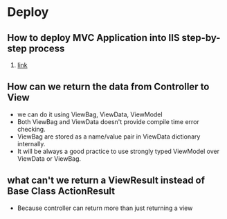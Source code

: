 # Deploy
## How to deploy MVC Application into IIS step-by-step process

1. [link](https://www.youtube.com/watch?v=PPaqVyBkwMk)

## How can we return the data from Controller to View 

 - we can do it using ViewBag, ViewData, ViewModel
 - Both ViewBag and ViewData doesn't provide compile time error checking.
 - ViewBag are stored as a name/value pair in ViewData dictionary internally.
 - It will be always a good practice to use strongly typed ViewModel over ViewData or ViewBag.
 
## what can't we return a ViewResult instead of Base Class ActionResult

 - Because controller can return more than just returning a view
 
 
